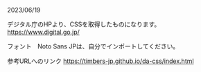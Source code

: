 2023/06/19

デジタル庁のHPより、CSSを取得したものになります。
https://www.digital.go.jp/

フォント　Noto Sans JPは、自分でインポートしてください。

参考URLへのリンク
https://timbers-jp.github.io/da-css/index.html

